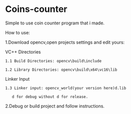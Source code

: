 # Coins-counter

Simple to use coin counter program that i made.

How to use:

1.Download opencv,open projects settings and edit yours: 

VC++ Directories
    
    1.1 Build Directories: opencv\build\include
    
    1.2 Library Directories: opencv\build\x64\vc16\lib
    
Linker Input 

    1.3 Linker input: opencv_world(your version here)d.lib
    
       d for debug without d for release.
       
2.Debug or build project and follow instructions.

